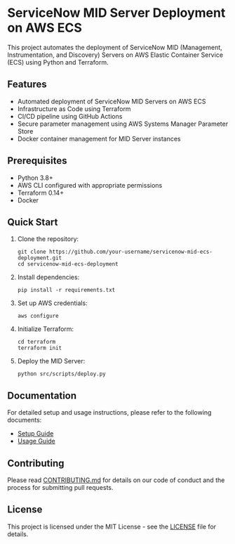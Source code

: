 # ServiceNow MID Server Deployment on AWS ECS

This project automates the deployment of ServiceNow MID (Management, Instrumentation, and Discovery) Servers on AWS Elastic Container Service (ECS) using Python and Terraform.

## Features

- Automated deployment of ServiceNow MID Servers on AWS ECS
- Infrastructure as Code using Terraform
- CI/CD pipeline using GitHub Actions
- Secure parameter management using AWS Systems Manager Parameter Store
- Docker container management for MID Server instances

## Prerequisites

- Python 3.8+
- AWS CLI configured with appropriate permissions
- Terraform 0.14+
- Docker

## Quick Start

1. Clone the repository:
   ```
   git clone https://github.com/your-username/servicenow-mid-ecs-deployment.git
   cd servicenow-mid-ecs-deployment
   ```

2. Install dependencies:
   ```
   pip install -r requirements.txt
   ```

3. Set up AWS credentials:
   ```
   aws configure
   ```

4. Initialize Terraform:
   ```
   cd terraform
   terraform init
   ```

5. Deploy the MID Server:
   ```
   python src/scripts/deploy.py
   ```

## Documentation

For detailed setup and usage instructions, please refer to the following documents:

- [Setup Guide](docs/setup.md)
- [Usage Guide](docs/usage.md)

## Contributing

Please read [CONTRIBUTING.md](CONTRIBUTING.md) for details on our code of conduct and the process for submitting pull requests.

## License

This project is licensed under the MIT License - see the [LICENSE](LICENSE) file for details.